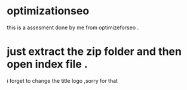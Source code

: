 # optimizationseo
this is a assesment done by me from optimizeforseo .
# just extract the zip folder and then open index file .
i forget to change the title logo ,sorry for that

